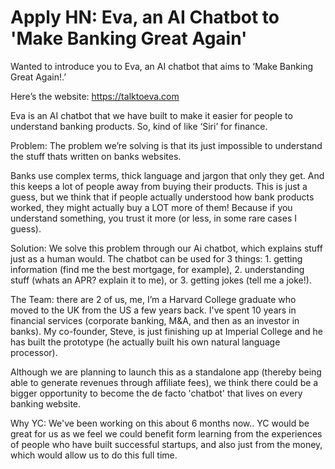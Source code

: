 # Apply HN: Eva, an AI Chatbot to 'Make Banking Great Again'

Wanted to introduce you to Eva, an AI chatbot that  aims to ‘Make Banking Great Again!.’<p>Here’s the website:  <a href="https:&#x2F;&#x2F;talktoeva.com" rel="nofollow">https:&#x2F;&#x2F;talktoeva.com</a><p>Eva is an AI chatbot that we have built to make it easier for people to understand banking products. So, kind of like ‘Siri’ for finance.<p>Problem: The problem we’re solving is that its just impossible to understand the stuff thats written on banks websites.<p>Banks use complex terms, thick language and jargon that only they get. And this keeps a lot of people away from buying their products. This is just a guess, but we think that if people actually understood how bank products worked, they might actually buy a LOT more of them! Because if you understand something, you trust it more (or less, in some rare cases I guess).<p>Solution: We solve this problem through our Ai chatbot, which explains stuff just as a human would. The chatbot can be used for 3 things:  1. getting information (find me the best mortgage, for example), 2. understanding stuff (whats an APR? explain it to me), or 3. getting jokes (tell me a joke!).<p>The Team: there are 2 of us, me, I’m a Harvard College graduate who moved to the UK from the US a few years back. I&#x27;ve spent 10 years in financial services (corporate banking, M&amp;A, and then as an investor in banks). My co-founder, Steve, is just finishing up at Imperial College and he has built the prototype (he actually built his own natural language processor).<p>Although we are planning to launch this as a standalone app (thereby being able to generate revenues through affiliate fees), we think there could be a bigger opportunity to become the de facto &#x27;chatbot&#x27; that lives on every banking website.<p>Why YC: We&#x27;ve been working on this about 6 months now.. YC would be great for us as we feel we could benefit form learning from the experiences of people who have built successful startups, and also just from the money, which would allow us to do this full time.
